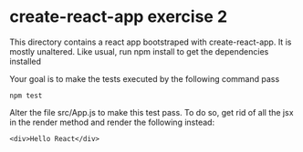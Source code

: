 # create-react-app exercise 2

This directory contains a react app bootstraped with create-react-app. It is mostly unaltered. Like
usual, run npm install to get the dependencies installed

Your goal is to make the tests executed by the following command pass
```
npm test
```

Alter the file src/App.js to make this test pass. To do so, get rid of all the jsx in the render
method and render the following instead:
```
<div>Hello React</div>
```
